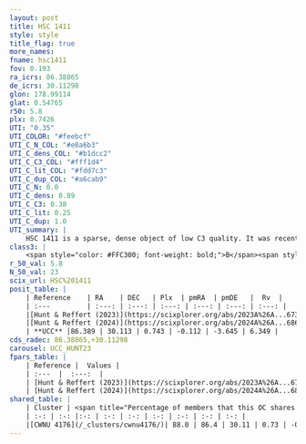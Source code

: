 ```yaml
---
layout: post
title: HSC 1411
style: style
title_flag: true
more_names: 
fname: hsc1411
fov: 0.193
ra_icrs: 86.38865
de_icrs: 30.11298
glon: 178.99114
glat: 0.54765
r50: 5.8
plx: 0.7426
UTI: "0.35"
UTI_COLOR: "#feebcf"
UTI_C_N_COL: "#e0a6b3"
UTI_C_dens_COL: "#b1dcc2"
UTI_C_C3_COL: "#fff1d4"
UTI_C_lit_COL: "#fdd7c3"
UTI_C_dup_COL: "#a6cab9"
UTI_C_N: 0.0
UTI_C_dens: 0.89
UTI_C_C3: 0.38
UTI_C_lit: 0.25
UTI_C_dup: 1.0
UTI_summary: |
    HSC 1411 is a sparse, dense object of low C3 quality. It was recently reported in the literature. This object shares a large percentage of members with a later reported entry.<br><br><span style="color: #99180f; font-weight: bold;">Warning: </span>contains less than 25 stars with <i>P>0.5</i> estimated.
class3: |
    <span style="color: #FFC300; font-weight: bold;">B</span><span style="color: red; font-weight: bold;">C</span>
r_50_val: 5.8
N_50_val: 23
scix_url: HSC%201411
posit_table: |
    | Reference    | RA    | DEC   | Plx  | pmRA  | pmDE   |  Rv  |
    | :---         | :---: | :---: | :---: | :---: | :---: | :---: |
    |[Hunt & Reffert (2023)](https://scixplorer.org/abs/2023A%26A...673A.114H) | 86.347 | 30.085 | 0.757 | -0.121 | -3.638 | 3.838 |
    |[Hunt & Reffert (2024)](https://scixplorer.org/abs/2024A%26A...686A..42H) | 86.347 | 30.085 | 0.757 | -0.121 | -3.638 | 3.838 |
    | **UCC** |86.389 | 30.113 | 0.743 | -0.112 | -3.645 | 6.349 | 
cds_radec: 86.38865,+30.11298
carousel: UCC_HUNT23
fpars_table: |
    | Reference |  Values |
    | :---  |  :---:  |
    | [Hunt & Reffert (2023)](https://scixplorer.org/abs/2023A%26A...673A.114H) | `AV50=0.948, diffAV50=0.701, MOD50=10.531, logAge50=7.545` |
    | [Hunt & Reffert (2024)](https://scixplorer.org/abs/2024A%26A...686A..42H) | `MassJ=86.5516` |
shared_table: |
    | Cluster | <span title="Percentage of members that this OC shares with the ones listed">%</span>   | RA   | DEC   | Plx   | pmRA  | pmDE  | Rv | UTI |
    | :-: | :-: |:-: | :-: | :-: | :-: | :-: | :-: | :-: |
    |[CWNU 4176](/_clusters/cwnu4176/)| 88.0 | 86.4 | 30.11 | 0.73 | -0.12 | -3.64 | 6.35 |0.02 |
---
```

